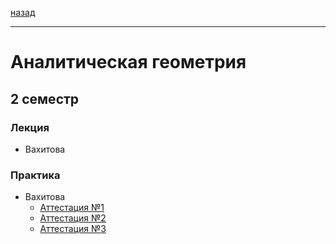 [назад](../README.md)
***
# Аналитическая геометрия

## 2 семестр
### Лекция
+ Вахитова

### Практика
+ Вахитова
  + [Аттестация №1](angem-att-1-fact.md)
  + [Аттестация №2](angem-att-2-fact.md)
  + [Аттестация №3](angem-att-3-fact.md)
